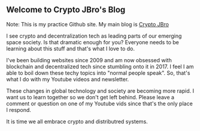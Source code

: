 ## Welcome to Crypto JBro's Blog

Note: This is my practice Github site.  My main blog is [Crypto JBro](https://cryptojbro.com)

I see crypto and decentralization tech as leading parts of our emerging space society.  Is that dramatic enough for you?  Everyone needs to be learning about this stuff and that's what I love to do.

I've been building websites since 2009 and am now obsessed with blockchain and decentralized tech since stumbling onto it in 2017.  I feel I am able to boil down these techy topics into "normal people speak".  So, that's what I do with my Youtube videos and newsletter.

These changes in global technology and society are becoming more rapid.  I want us to learn together so we don't get left behind.  Please leave a comment or question on one of my Youtube vids since that's the only place I respond.

It is time we all embrace crypto and distributred systems.
